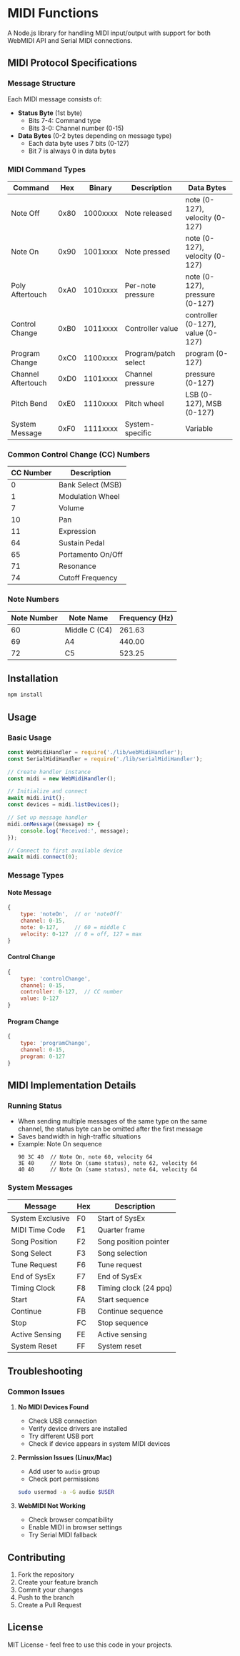 # MIDI Functions

A Node.js library for handling MIDI input/output with support for both WebMIDI API and Serial MIDI connections.

## MIDI Protocol Specifications

### Message Structure
Each MIDI message consists of:
- **Status Byte** (1st byte)
  - Bits 7-4: Command type
  - Bits 3-0: Channel number (0-15)
- **Data Bytes** (0-2 bytes depending on message type)
  - Each data byte uses 7 bits (0-127)
  - Bit 7 is always 0 in data bytes

### MIDI Command Types

| Command | Hex | Binary | Description | Data Bytes |
|---------|-----|--------|-------------|------------|
| Note Off | 0x80 | 1000xxxx | Note released | note (0-127), velocity (0-127) |
| Note On | 0x90 | 1001xxxx | Note pressed | note (0-127), velocity (0-127) |
| Poly Aftertouch | 0xA0 | 1010xxxx | Per-note pressure | note (0-127), pressure (0-127) |
| Control Change | 0xB0 | 1011xxxx | Controller value | controller (0-127), value (0-127) |
| Program Change | 0xC0 | 1100xxxx | Program/patch select | program (0-127) |
| Channel Aftertouch | 0xD0 | 1101xxxx | Channel pressure | pressure (0-127) |
| Pitch Bend | 0xE0 | 1110xxxx | Pitch wheel | LSB (0-127), MSB (0-127) |
| System Message | 0xF0 | 1111xxxx | System-specific | Variable |

### Common Control Change (CC) Numbers

| CC Number | Description |
|-----------|-------------|
| 0 | Bank Select (MSB) |
| 1 | Modulation Wheel |
| 7 | Volume |
| 10 | Pan |
| 11 | Expression |
| 64 | Sustain Pedal |
| 65 | Portamento On/Off |
| 71 | Resonance |
| 74 | Cutoff Frequency |

### Note Numbers

| Note Number | Note Name | Frequency (Hz) |
|------------|-----------|----------------|
| 60 | Middle C (C4) | 261.63 |
| 69 | A4 | 440.00 |
| 72 | C5 | 523.25 |

## Installation

```bash
npm install
```

## Usage

### Basic Usage

```javascript
const WebMidiHandler = require('./lib/webMidiHandler');
const SerialMidiHandler = require('./lib/serialMidiHandler');

// Create handler instance
const midi = new WebMidiHandler();

// Initialize and connect
await midi.init();
const devices = midi.listDevices();

// Set up message handler
midi.onMessage((message) => {
    console.log('Received:', message);
});

// Connect to first available device
await midi.connect(0);
```

### Message Types

#### Note Message
```javascript
{
    type: 'noteOn',  // or 'noteOff'
    channel: 0-15,
    note: 0-127,     // 60 = middle C
    velocity: 0-127  // 0 = off, 127 = max
}
```

#### Control Change
```javascript
{
    type: 'controlChange',
    channel: 0-15,
    controller: 0-127,  // CC number
    value: 0-127
}
```

#### Program Change
```javascript
{
    type: 'programChange',
    channel: 0-15,
    program: 0-127
}
```

## MIDI Implementation Details

### Running Status
- When sending multiple messages of the same type on the same channel, the status byte can be omitted after the first message
- Saves bandwidth in high-traffic situations
- Example: Note On sequence
  ```
  90 3C 40  // Note On, note 60, velocity 64
  3E 40     // Note On (same status), note 62, velocity 64
  40 40     // Note On (same status), note 64, velocity 64
  ```

### System Messages

| Message | Hex | Description |
|---------|-----|-------------|
| System Exclusive | F0 | Start of SysEx |
| MIDI Time Code | F1 | Quarter frame |
| Song Position | F2 | Song position pointer |
| Song Select | F3 | Song selection |
| Tune Request | F6 | Tune request |
| End of SysEx | F7 | End of SysEx |
| Timing Clock | F8 | Timing clock (24 ppq) |
| Start | FA | Start sequence |
| Continue | FB | Continue sequence |
| Stop | FC | Stop sequence |
| Active Sensing | FE | Active sensing |
| System Reset | FF | System reset |

## Troubleshooting

### Common Issues

1. **No MIDI Devices Found**
   - Check USB connection
   - Verify device drivers are installed
   - Try different USB port
   - Check if device appears in system MIDI devices

2. **Permission Issues (Linux/Mac)**
   - Add user to `audio` group
   - Check port permissions
   ```bash
   sudo usermod -a -G audio $USER
   ```

3. **WebMIDI Not Working**
   - Check browser compatibility
   - Enable MIDI in browser settings
   - Try Serial MIDI fallback

## Contributing

1. Fork the repository
2. Create your feature branch
3. Commit your changes
4. Push to the branch
5. Create a Pull Request

## License

MIT License - feel free to use this code in your projects. 
